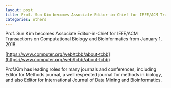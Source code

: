 ```yaml
---
layout: post
title: Prof. Sun Kim becomes Associate Editor-in-Chief for IEEE/ACM Transactions on Computational Biology and Bioinformatics
categories: others
---
```

Prof. Sun Kim becomes Associate Editor-in-Chief for IEEE/ACM Transactions on Computational Biology and Bioinformatics from January 1, 2018.

[https://www.computer.org/web/tcbb/about-tcbb](https://www.computer.org/web/tcbb/about-tcbb)

Prof.Kim has leading roles for many journals and conferences, including Editor for Methods journal, a well respected journal for methods in biology, and also Editor for International Journal of Data Mining and Bioinformatics.
